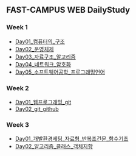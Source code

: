 ## FAST-CAMPUS WEB DailyStudy

### Week 1
- [Day01_컴퓨터의_구조][1-1]
- [Day02_운영체제][1-2]
- [Day03_자료구조_알고리즘][1-3]
- [Day04_네트워크_암호화][1-4]
- [Day05_소프트웨어공학_프로그래밍언어][1-5]

### Week 2
- [Day01_웹프로그래밍_git][2-1]
- [Day02_git_github][2-2]

### Week 3
- [Day01_개발환경세팅_자료형_반복조건문_함수기초][3-1]
- [Day02_알고리즘_클래스_객체지향][3-2]



































[1-1]: https://www.evernote.com/l/An3cCOzWnd5F_awovSSZ1jO01H7hVljSKxI
[1-2]: https://www.evernote.com/l/An3_MBPFvfVLppIzHW8lpsEvqsgkqJzFYLw
[1-3]: https://www.evernote.com/l/An1COgeTM3RJA5pYMYfRbqpPSxdxIW7DY2c
[1-4]: https://www.evernote.com/l/An3NSH4Dz5lFL7U-vIlknOFHqF2OGXobTYI
[1-5]: https://www.evernote.com/l/An2TlbU_Lm1Ah5Yr8Vl7xdc5jzIO3CA5ac4
[2-1]: https://www.evernote.com/l/An2TlbU_Lm1Ah5Yr8Vl7xdc5jzIO3CA5ac4
[2-2]: https://www.evernote.com/l/An3UtnZDAmZMuL4QwdHJOfFEeBm7qpg9B1Y
[3-1]: https://www.evernote.com/l/An2B6bZYK89KWbT4z5dNTJB6eQOGYKA3ZZw
[3-2]: https://www.evernote.com/l/An1c7YEa3bJM95zCZBL52arqEeo-0l4LWpM

